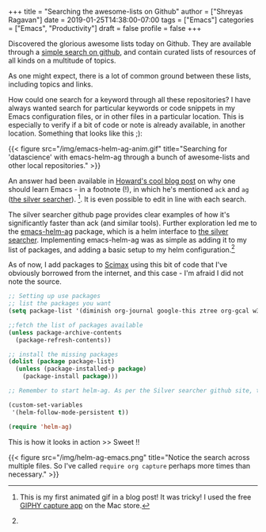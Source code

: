 +++
title = "Searching the awesome-lists on Github"
author = ["Shreyas Ragavan"]
date = 2019-01-25T14:38:00-07:00
tags = ["Emacs"]
categories = ["Emacs", "Productivity"]
draft = false
profile = false
+++

Discovered the glorious awesome lists today on Github. They are
available through a [simple search on github](https://github.com/search?utf8=%E2%9C%93&q=awesome+list&type=), and contain curated
lists of resources of all kinds on a multitude of topics.

As one might expect, there is a lot of common ground between these lists,
including topics and links.

How could one search for a keyword through all these repositories?  I
have always wanted search for particular keywords or code snippets in
my Emacs configuration files, or in other files in a particular
location. This is especially to verify if a bit of code or note is
already available, in another location. Something that looks like this ;):

{{< figure src="/img/emacs-helm-ag-anim.gif" title="Searching for 'datascience' with emacs-helm-ag through a bunch of awesome-lists and other local repositories." >}}

An answer had been available in [Howard's cool blog post](http://www.howardism.org/Technical/Emacs/why-emacs.html) on why one
should learn Emacs - in a footnote (!), in which he's mentioned `ack`
and `ag` ([the silver searcher](https://github.com/ggreer/the%5Fsilver%5Fsearcher)).&nbsp;[^fn:1]. It is even possible to
edit in line with each search.

The silver searcher github page provides clear examples of how it's
significantly faster than ack (and similar tools). Further exploration led
me to the [emacs-helm-ag](https://github.com/syohex/emacs-helm-ag) package, which is a helm interface to [the
silver searcher](https://github.com/ggreer/the%5Fsilver%5Fsearcher). Implementing emacs-helm-ag was as simple as adding it
to my list of packages, and adding a basic setup to my helm
configuration.[^fn:2]

As of now, I add packages to [Scimax](https://github.com/jkitchin/scimax) using this bit of code that I've obviously borrowed from the internet, and this case - I'm afraid I did not note the source.

```lisp
;; Setting up use packages
;; list the packages you want
(setq package-list '(diminish org-journal google-this ztree org-gcal w3m org-trello org-web-tools ox-hugo auto-indent-mode ob-sql-mode dash org-super-agenda ox-hugo workgroups2 switch-window ess ess-R-data-view interleave deft org-bookmark-heading writeroom-mode evil evil-leader polymode helm-ag))

;;fetch the list of packages available
(unless package-archive-contents
  (package-refresh-contents))

;; install the missing packages
(dolist (package package-list)
  (unless (package-installed-p package)
    (package-install package)))

;; Remember to start helm-ag. As per the Silver searcher github site, the helm-follow-mode-persistent has to be set before calling helm-ag.

(custom-set-variables
 '(helm-follow-mode-persistent t))

(require 'helm-ag)

```

This is how it looks in action >> Sweet !!

{{< figure src="/img/helm-ag-emacs.png" title="Notice the search across multiple files. So I've called `require org capture` perhaps more times than necessary." >}}

[^fn:1]: This is my first animated gif in a blog post! It was tricky! I used the free [GIPHY capture app](https://itunes.apple.com/us/app/giphy-capture-the-gif-maker/id668208984?mt=12) on the Mac store.
[^fn:2]:
